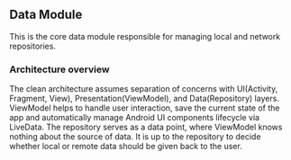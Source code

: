 ## **Data Module**

This is the core data module responsible for managing local and network repositories.



### **Architecture overview**

The clean architecture assumes separation of concerns with UI(Activity, Fragment, View), Presentation(ViewModel), and Data(Repository) layers. ViewModel helps to handle user interaction, save the current state of the app and automatically manage Android UI components lifecycle via LiveData.
The repository serves as a data point, where ViewModel knows nothing about the source of data. It is up to the repository to decide whether local or remote data should be given back to the user.
